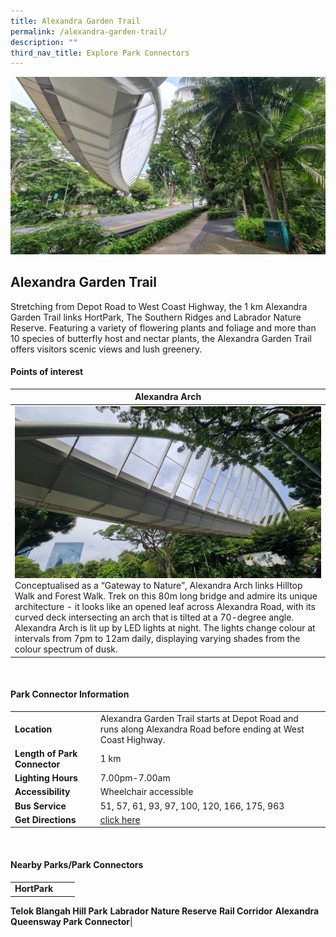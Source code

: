 ```yaml
---
title: Alexandra Garden Trail
permalink: /alexandra-garden-trail/
description: ""
third_nav_title: Explore Park Connectors
---
```

![](/images/alexandra%20garden%20trail%20.jpg)

## Alexandra Garden Trail

Stretching from Depot Road to West Coast Highway, the 1 km Alexandra Garden Trail links HortPark, The Southern Ridges and Labrador Nature Reserve. Featuring a variety of flowering plants and foliage and more than 10 species of butterfly host and nectar plants, the Alexandra Garden Trail offers visitors scenic views and lush greenery.


#### Points of interest

| **Alexandra Arch**| 
| -------- | 
|![](/images/alexandra%20arch%203.jpg) Conceptualised as a “Gateway to Nature”, Alexandra Arch links Hilltop Walk and Forest Walk. Trek on this 80m long bridge and admire its unique architecture - it looks like an opened leaf across Alexandra Road, with its curved deck intersecting an arch that is tilted at a 70-degree angle. Alexandra Arch is lit up by LED lights at night. The lights change colour at intervals from 7pm to 12am daily, displaying varying shades from the colour spectrum of dusk. |

<br>

#### Park Connector Information

|  |  |  |
| -------- | -------- | -------- |
| **Location** | Alexandra Garden Trail starts at Depot Road and runs along Alexandra Road before ending at West Coast Highway.|
| **Length of Park Connector** | 1 km  |
| **Lighting Hours** | 7.00pm-7.00am |
| **Accessibility** | Wheelchair accessible|
| **Bus Service** | 51, 57, 61, 93, 97, 100, 120, 166, 175, 963 |
| **Get Directions** | [click here](https://www.onemap.gov.sg/v2/?lat=1.27709992068494&amp;lng=103.802697759967) |

<br>

#### Nearby Parks/Park Connectors

|   |  |  |
| -------- | -------- | -------- |
| **HortPark**
**Telok Blangah Hill Park**
**Labrador Nature Reserve**
**Rail Corridor**
**Alexandra Queensway Park Connector**|